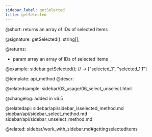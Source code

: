 ```yaml
---
sidebar_label: getSelected
title: getSelected
---          
```


@short: returns an array of IDs of selected items

@signature: getSelected(): string[];

@returns:
- param     array     an array of IDs of selected items

@example:
sidebar.getSelected(); // -> ["selected_1", "selected_1.1"]

@template: api_method
@descr:

@relatedsample: sidebar/03_usage/06_select_unselect.html

@changelog: added in v6.5

@relatedapi: 
sidebar/api/sidebar_isselected_method.md
sidebar/api/sidebar_select_method.md
sidebar/api/sidebar_unselect_method.md

@related: sidebar/work_with_sidebar.md#gettingselecteditems